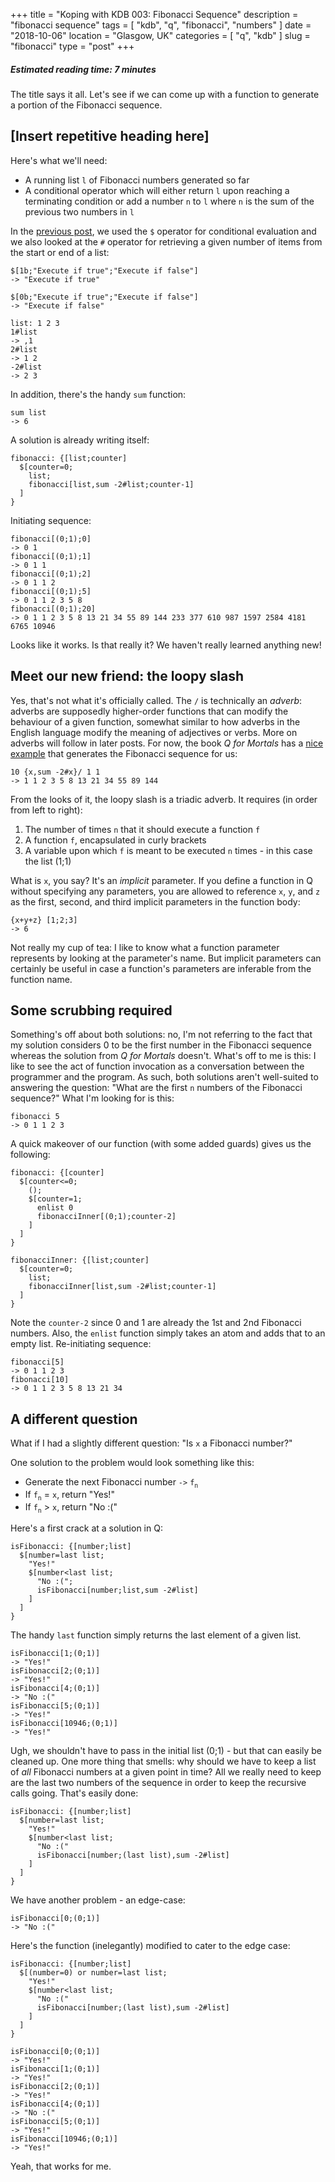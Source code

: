 +++
title = "Koping with KDB 003: Fibonacci Sequence"
description = "fibonacci sequence"
tags = [ "kdb", "q", "fibonacci", "numbers" ]
date = "2018-10-06"
location = "Glasgow, UK"
categories = [
  "q",
  "kdb"
]
slug = "fibonacci"
type = "post"
+++

##### Estimated reading time: 7 minutes

The title says it all. Let's see if we can come up with a function to generate a portion of the Fibonacci sequence. 

## [Insert repetitive heading here]

Here's what we'll need:

* A running list `l` of Fibonacci numbers generated so far
* A conditional operator which will either return `l` upon reaching a terminating condition or add a number `n` to `l` where `n` is the sum of the previous two numbers in `l`

In the [previous post][list-reversal-second-post], we used the `$` operator for conditional evaluation and we also looked at the `#` operator for retrieving a given number of items from the start or end of a list:

    $[1b;"Execute if true";"Execute if false"]
    -> "Execute if true"

    $[0b;"Execute if true";"Execute if false"]
    -> "Execute if false"

    list: 1 2 3
    1#list
    -> ,1
    2#list
    -> 1 2
    -2#list
    -> 2 3

In addition, there's the handy `sum` function:

    sum list
    -> 6

A solution is already writing itself:

    fibonacci: {[list;counter] 
      $[counter=0;
        list;
        fibonacci[list,sum -2#list;counter-1]
      ]
    }

Initiating sequence:

    fibonacci[(0;1);0]
    -> 0 1
    fibonacci[(0;1);1]
    -> 0 1 1
    fibonacci[(0;1);2]
    -> 0 1 1 2
    fibonacci[(0;1);5]
    -> 0 1 1 2 3 5 8
    fibonacci[(0;1);20]
    -> 0 1 1 2 3 5 8 13 21 34 55 89 144 233 377 610 987 1597 2584 4181 6765 10946
  
Looks like it works. Is that really it? We haven't really learned anything new!

## Meet our new friend: the loopy slash

Yes, that's not what it's officially called. The `/` is technically an *adverb*: adverbs are supposedly higher-order functions that can modify the behaviour of a given function, somewhat similar to how adverbs in the English language modify the meaning of adjectives or verbs. More on adverbs will follow in later posts. For now, the book *Q for Mortals* has a [nice example][q-for-mortals-fibonacci-example] that generates the Fibonacci sequence for us:

    10 {x,sum -2#x}/ 1 1
    -> 1 1 2 3 5 8 13 21 34 55 89 144

From the looks of it, the loopy slash is a triadic adverb. It requires (in order from left to right):

1. The number of times `n` that it should execute a function `f`
2. A function `f`, encapsulated in curly brackets
3. A variable upon which `f` is meant to be executed `n` times - in this case the list (1;1)

What is `x`, you say? It's an *implicit* parameter. If you define a function in Q without specifying any parameters, you are allowed to reference `x`, `y`, and `z` as the first, second, and third implicit parameters in the function body:

    {x+y+z} [1;2;3]
    -> 6

Not really my cup of tea: I like to know what a function parameter represents by looking at the parameter's name. But implicit parameters can certainly be useful in case a function's parameters are inferable from the function name.

## Some scrubbing required

Something's off about both solutions: no, I'm not referring to the fact that my solution considers 0 to be the first number in the Fibonacci sequence whereas the solution from *Q for Mortals* doesn't. What's off to me is this: I like to see the act of function invocation as a conversation between the programmer and the program. As such, both solutions aren't well-suited to answering the question: "What are the first `n` numbers of the Fibonacci sequence?" What I'm looking for is this:

    fibonacci 5
    -> 0 1 1 2 3

A quick makeover of our function (with some added guards) gives us the following:

    fibonacci: {[counter] 
      $[counter<=0;
        ();
        $[counter=1;
          enlist 0
          fibonacciInner[(0;1);counter-2]
        ]
      ]
    }

    fibonacciInner: {[list;counter]
      $[counter=0;
        list;
        fibonacciInner[list,sum -2#list;counter-1]
      ]
    }

Note the `counter-2` since 0 and 1 are already the 1st and 2nd Fibonacci numbers. Also, the `enlist` function simply takes an atom and adds that to an empty list. Re-initiating sequence:

    fibonacci[5]
    -> 0 1 1 2 3
    fibonacci[10]
    -> 0 1 1 2 3 5 8 13 21 34

## A different question

What if I had a slightly different question: "Is `x` a Fibonacci number?"

One solution to the problem would look something like this: 

* Generate the next Fibonacci number `->` `f`<sub>`n`</sub>
* If `f`<sub>`n`</sub> = `x`, return "Yes!"
* If `f`<sub>`n`</sub> > `x`, return "No :("

Here's a first crack at a solution in Q:

```
isFibonacci: {[number;list] 
  $[number=last list;
    "Yes!"
    $[number<last list;
      "No :(";
      isFibonacci[number;list,sum -2#list]
    ]
  ]
}
```

The handy `last` function simply returns the last element of a given list.

```
isFibonacci[1;(0;1)]
-> "Yes!"
isFibonacci[2;(0;1)]
-> "Yes!"
isFibonacci[4;(0;1)]
-> "No :("
isFibonacci[5;(0;1)]
-> "Yes!"
isFibonacci[10946;(0;1)]
-> "Yes!"
```

Ugh, we shouldn't have to pass in the initial list (0;1) - but that can easily be cleaned up. One more thing that smells: why should we have to keep a list of *all* Fibonacci numbers at a given point in time? All we really need to keep are the last two numbers of the sequence in order to keep the recursive calls going. That's easily done:

```
isFibonacci: {[number;list] 
  $[number=last list;
    "Yes!"
    $[number<last list;
      "No :("
      isFibonacci[number;(last list),sum -2#list]
    ]
  ]
}
```

We have another problem - an edge-case:

```
isFibonacci[0;(0;1)]
-> "No :("
```

Here's the function (inelegantly) modified to cater to the edge case:

```
isFibonacci: {[number;list] 
  $[(number=0) or number=last list;
    "Yes!"
    $[number<last list;
      "No :("
      isFibonacci[number;(last list),sum -2#list]
    ]
  ]
}
```

```
isFibonacci[0;(0;1)]
-> "Yes!"
isFibonacci[1;(0;1)]
-> "Yes!"
isFibonacci[2;(0;1)]
-> "Yes!"
isFibonacci[4;(0;1)]
-> "No :("
isFibonacci[5;(0;1)]
-> "Yes!"
isFibonacci[10946;(0;1)]
-> "Yes!"
```

Yeah, that works for me.

[list-reversal-second-post]: [https://codingwithoutcoffee.netlify.com/posts/listreversal2/]
[q-for-mortals-fibonacci-example]: [https://code.kx.com/q4m3/1_Q_Shock_and_Awe/#112-example-fibonacci-numbers]